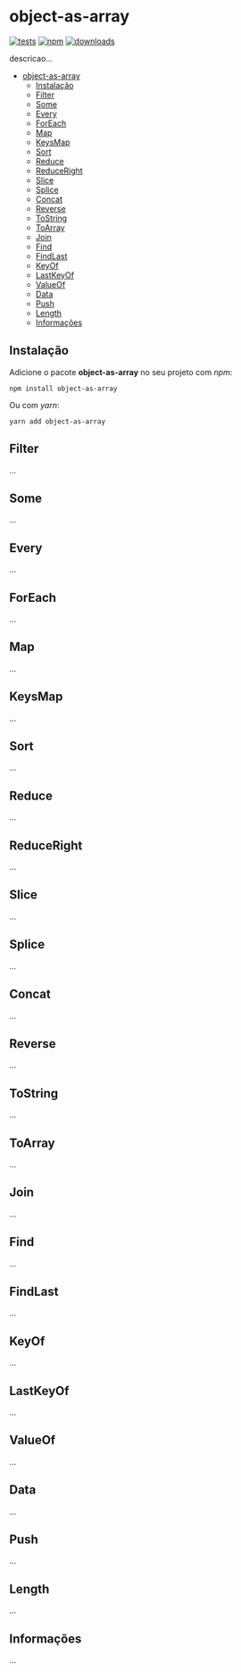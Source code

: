 # object-as-array

[![tests](https://github.com/guilhermeasn/object-as-array/actions/workflows/test.yml/badge.svg)](https://github.com/guilhermeasn/object-as-array/actions/workflows/test.yml)
[![npm](https://img.shields.io/npm/v/object-as-array.svg)](https://www.npmjs.com/package/object-as-array/v/latest)
[![downloads](https://img.shields.io/npm/dt/object-as-array)](https://www.npmjs.com/package/object-as-array/)

descricao...

- [object-as-array](#object-as-array)
  - [Instalação](#instalação)
  - [Filter](#filter)
  - [Some](#some)
  - [Every](#every)
  - [ForEach](#foreach)
  - [Map](#map)
  - [KeysMap](#keysmap)
  - [Sort](#sort)
  - [Reduce](#reduce)
  - [ReduceRight](#reduceright)
  - [Slice](#slice)
  - [Splice](#splice)
  - [Concat](#concat)
  - [Reverse](#reverse)
  - [ToString](#tostring)
  - [ToArray](#toarray)
  - [Join](#join)
  - [Find](#find)
  - [FindLast](#findlast)
  - [KeyOf](#keyof)
  - [LastKeyOf](#lastkeyof)
  - [ValueOf](#valueof)
  - [Data](#data)
  - [Push](#push)
  - [Length](#length)
  - [Informações](#informações)

## Instalação

Adicione o pacote **object-as-array** no seu projeto com *npm*:

```
npm install object-as-array
```

Ou com *yarn*:

```
yarn add object-as-array
```

## Filter

...

## Some

...

## Every

...

## ForEach

...

## Map

...

## KeysMap

...

## Sort

...

## Reduce

...

## ReduceRight

...

## Slice

...

## Splice

...

## Concat

...

## Reverse

...

## ToString

...

## ToArray

...

## Join

...

## Find

...

## FindLast

...

## KeyOf

...

## LastKeyOf

...

## ValueOf

...

## Data

...

## Push

...

## Length

...

## Informações

...

